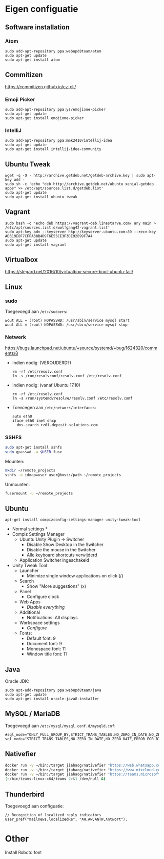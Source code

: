 # Eigen configuatie

## Software installation

### Atom
```
sudo add-apt-repository ppa:webupd8team/atom 
sudo apt-get update
sudo apt-get install atom
```

## Commitizen

https://commitizen.github.io/cz-cli/


### Emoji Picker

```
sudo add-apt-repository ppa:ys/emojione-picker
sudo apt-get update
sudo apt-get install emojione-picker
```


### IntelliJ

```
sudo add-apt-repository ppa:mmk2410/intellij-idea
sudo apt-get update
sudo apt-get install intellij-idea-community
```

## Ubuntu Tweak

```
wget -q -O - http://archive.getdeb.net/getdeb-archive.key | sudo apt-key add -
sudo sh -c 'echo "deb http://archive.getdeb.net/ubuntu xenial-getdeb apps" >> /etc/apt/sources.list.d/getdeb.list'
sudo apt-get update
sudo apt-get install ubuntu-tweak
```

## Vagrant

```
sudo bash -c 'echo deb https://vagrant-deb.linestarve.com/ any main > /etc/apt/sources.list.d/wolfgang42-vagrant.list'
sudo apt-key adv --keyserver hkp://keyserver.ubuntu.com:80 --recv-key AD319E0F7CFFA38B4D9F6E55CE3F3DE92099F7A4
sudo apt-get update
sudo apt-get install vagrant
```


## Virtualbox

https://stegard.net/2016/10/virtualbox-secure-boot-ubuntu-fail/


## Linux

### sudo

Toegevoegd aan `/etc/sudoers`:
```
wout ALL = (root) NOPASSWD: /usr/sbin/service mysql start
wout ALL = (root) NOPASSWD: /usr/sbin/service mysql stop
```

### Netwerk

https://bugs.launchpad.net/ubuntu/+source/systemd/+bug/1624320/comments/8

* Indien nodig: (VEROUDERD?)
  ```
  rm -rf /etc/resolv.conf
  ln -s /run/resolvconf/resolv.conf /etc/resolv.conf
  ```
* Indien nodig: (vanaf Ubuntu 17.10)
  ```
  rm -rf /etc/resolv.conf
  ln -s /run/systemd/resolve/resolv.conf /etc/resolv.conf
  ```
* Toevoegen aan `/etc/network/interfaces`:
  ```
  auto eth0
  iface eth0 inet dhcp
    dns-search rz01.deposit-solutions.com
    ```

### SSHFS

```sh
sudo apt-get install sshfs
sudo gpasswd -a $USER fuse
```

Mounten:
```sh
mkdir ~/remote_projects
sshfs -o idmap=user user@host:/path ~/remote_projects
```

Unmounten:
```sh
fusermount -u ~/remote_projects
```

## Ubuntu

```
apt-get install compizconfig-settings-manager unity-tweak-tool
```

* Normal settings
  * 
* Compiz Settings Manager
  * Ubuntu Unity Plugin -> Switcher
    * Disable Show Desktop in the Switcher
    * Disable the mouse in the Switcher
    * Alle keyboard shortcuts verwijderd
  * Application Switcher ingeschakeld
* Unity Tweak Tool
  * Launcher
    * Minimize single window applications on click (/)
  * Search
    * Show "More suggestions" (x)
  * Panel
    * Configure clock
  * Web Apps
    * _Disable everything_
  * Additional
    * Notifications: All displays
  * Workspace settings
    * _Configure_
  * Fonts:
    * Default font: 9
    * Document font: 9
    * Monospace font: 11
    * Window title font: 11

## Java

Oracle JDK:
```
sudo apt-add-repository ppa:webupd8team/java
sudo apt-get update
sudo apt-get install oracle-java8-installer
```


## MySQL / MariaDB

Toegevoegd aan `/etc/mysql/mysql.conf.d/mysqld.cnf`:

```
#sql_mode="ONLY_FULL_GROUP_BY,STRICT_TRANS_TABLES,NO_ZERO_IN_DATE,NO_ZERO_DATE,ERROR_FOR_DIVISION_BY_ZERO,NO_AUTO_CREATE_USER,NO_ENGINE_SUBSTITUTION"
sql_mode="STRICT_TRANS_TABLES,NO_ZERO_IN_DATE,NO_ZERO_DATE,ERROR_FOR_DIVISION_BY_ZERO,NO_AUTO_CREATE_USER,NO_ENGINE_SUBSTITUTION"
```

## Nativefier

```sh
docker run -v ~/bin:/target jiahaog/nativefier "https://web.whatsapp.com/" /target/ --single-instance --name "WhatsApp"
docker run -v ~/bin:/target jiahaog/nativefier "https://www.mixcloud.com/" /target/ --single-instance --name "Mixcloud"
docker run -v ~/bin:/target jiahaog/nativefier "https://teams.microsoft.com/" /target/ --single-instance --name "Teams"
(~/bin/teams-linux-x64/teams 2>&1 /dev/null &)

```


## Thunderbird

Toegevoegd aan configuatie:
```
// Recognition of localized reply indicators
user_pref("mailnews.localizedRe", "AW,Aw,ANTW,Antwort");
```


# Other

Install Roboto font
